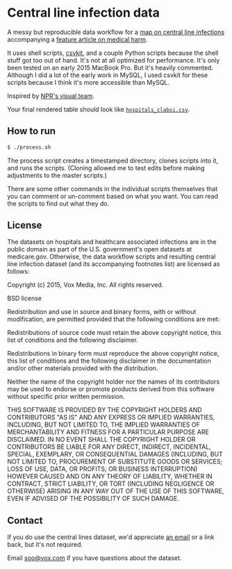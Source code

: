 # Central line infection data

A messy but reproducible data workflow for a 
[map on central line infections](//www.vox.com/a/infections-hospitals-map) accompanying a 
[feature article on medical harm](//www.vox.com/2015/7/9/8905959/medical-harm-infection-prevention). 

It uses shell scripts, [csvkit](//csvkit.readthedocs.org), and a couple Python 
scripts because the shell stuff got too out of hand. It's not at all optimized 
for performance. It's only been tested on an early 2015 MacBook Pro. But it's 
heavily commented. Although I did a lot of the early work in MySQL, I used csvkit 
for these scripts because I think it's more accessible than MySQL.

Inspired by [NPR's visual team](//github.com/nprapps/leso).

Your final rendered table should look like [`hospitals_clabsi.csv`](hospitals_clabsi.csv).

## How to run

```bash
$ ./process.sh
```
The process script creates a timestamped directory, clones scripts into it, and 
runs the scripts. (Cloning allowed me to test edits before making adjustments to 
the master scripts.) 

There are some other commands in the individual scripts themselves that you can 
comment or un-comment based on what you want. You can read the scripts to find 
out what they do.


## License

The datasets on hospitals and healthcare associated infections are in the public domain as part of the U.S. government's open datasets at medicare.gov. Otherwise, the data workflow scripts and resulting central line infection dataset (and its accompanying footnotes list) are licensed as follows:

Copyright (c) 2015, Vox Media, Inc. All rights reserved.

BSD license

Redistribution and use in source and binary forms, with or without modification, are permitted provided that the following conditions are met:

Redistributions of source code must retain the above copyright notice, this list of conditions and the following disclaimer.

Redistributions in binary form must reproduce the above copyright notice, this list of conditions and the following disclaimer in the documentation and/or other materials provided with the distribution.

Neither the name of the copyright holder nor the names of its contributors may be used to endorse or promote products derived from this software without specific prior written permission.

THIS SOFTWARE IS PROVIDED BY THE COPYRIGHT HOLDERS AND CONTRIBUTORS "AS IS" AND ANY EXPRESS OR IMPLIED WARRANTIES, INCLUDING, BUT NOT LIMITED TO, THE IMPLIED WARRANTIES OF MERCHANTABILITY AND FITNESS FOR A PARTICULAR PURPOSE ARE DISCLAIMED. IN NO EVENT SHALL THE COPYRIGHT HOLDER OR CONTRIBUTORS BE LIABLE FOR ANY DIRECT, INDIRECT, INCIDENTAL, SPECIAL, EXEMPLARY, OR CONSEQUENTIAL DAMAGES (INCLUDING, BUT NOT LIMITED TO, PROCUREMENT OF SUBSTITUTE GOODS OR SERVICES; LOSS OF USE, DATA, OR PROFITS; OR BUSINESS INTERRUPTION) HOWEVER CAUSED AND ON ANY THEORY OF LIABILITY, WHETHER IN CONTRACT, STRICT LIABILITY, OR TORT (INCLUDING NEGLIGENCE OR OTHERWISE) ARISING IN ANY WAY OUT OF THE USE OF THIS SOFTWARE, EVEN IF ADVISED OF THE POSSIBILITY OF SUCH DAMAGE.


## Contact

If you do use the central lines dataset, we'd appreciate [an email](mailto:editorialapps@voxmedia.com) or a link back, but it's not required.

Email [soo@vox.com](mailto:soo@vox.com) if you have questions about the dataset.